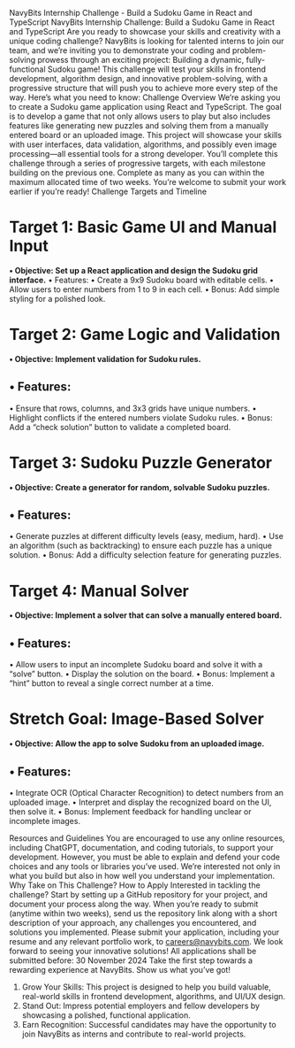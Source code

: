 NavyBits Internship Challenge - Build a Sudoku
Game in React and TypeScript
NavyBits Internship Challenge: Build a Sudoku Game in React and TypeScript
Are you ready to showcase your skills and creativity with a unique coding challenge?
NavyBits is looking for talented interns to join our team, and we’re inviting you to
demonstrate your coding and problem-solving prowess through an exciting project:
Building a dynamic, fully-functional Sudoku game!
This challenge will test your skills in frontend development, algorithm design, and innovative
problem-solving, with a progressive structure that will push you to achieve more every step
of the way. Here’s what you need to know:
Challenge Overview
We’re asking you to create a Sudoku game application using React and TypeScript. The
goal is to develop a game that not only allows users to play but also includes features like
generating new puzzles and solving them from a manually entered board or an uploaded
image. This project will showcase your skills with user interfaces, data validation, algorithms,
and possibly even image processing—all essential tools for a strong developer.
You’ll complete this challenge through a series of progressive targets, with each milestone
building on the previous one. Complete as many as you can within the maximum allocated
time of two weeks. You’re welcome to submit your work earlier if you’re ready!
Challenge Targets and Timeline


# Target 1: Basic Game UI and Manual Input
**• Objective: Set up a React application and design the Sudoku grid interface.**
• Features:
• Create a 9x9 Sudoku board with editable cells.
• Allow users to enter numbers from 1 to 9 in each cell.
• Bonus: Add simple styling for a polished look.

# Target 2: Game Logic and Validation
**• Objective: Implement validation for Sudoku rules.**
## • Features:
• Ensure that rows, columns, and 3x3 grids have unique numbers.
• Highlight conflicts if the entered numbers violate Sudoku rules.
• Bonus: Add a “check solution” button to validate a completed board.

# Target 3: Sudoku Puzzle Generator
**• Objective: Create a generator for random, solvable Sudoku puzzles.**
## • Features:
• Generate puzzles at different difficulty levels (easy, medium, hard).
• Use an algorithm (such as backtracking) to ensure each puzzle has a unique solution.
• Bonus: Add a difficulty selection feature for generating puzzles.

# Target 4: Manual Solver
**• Objective: Implement a solver that can solve a manually entered board.**
## • Features:
• Allow users to input an incomplete Sudoku board and solve it with a “solve” button.
• Display the solution on the board.
• Bonus: Implement a “hint” button to reveal a single correct number at a time.

# Stretch Goal: Image-Based Solver
**• Objective: Allow the app to solve Sudoku from an uploaded image.**
## • Features:
• Integrate OCR (Optical Character Recognition) to detect numbers from an uploaded image.
• Interpret and display the recognized board on the UI, then solve it.
• Bonus: Implement feedback for handling unclear or incomplete images.


Resources and Guidelines
You are encouraged to use any online resources, including ChatGPT, documentation, and
coding tutorials, to support your development. However, you must be able to explain and
defend your code choices and any tools or libraries you’ve used. We’re interested not
only in what you build but also in how well you understand your implementation.
Why Take on This Challenge?
How to Apply
Interested in tackling the challenge? Start by setting up a GitHub repository for your project,
and document your process along the way.
When you’re ready to submit (anytime within two weeks), send us the repository link along
with a short description of your approach, any challenges you encountered, and solutions
you implemented.
Please submit your application, including your resume and any relevant portfolio work,
to careers@navybits.com. We look forward to seeing your innovative solutions!
All applications shall be submitted before: 30 November 2024
Take the first step towards a rewarding experience at NavyBits. Show us what you’ve got!

1. Grow Your Skills: This project is designed to help you build valuable, real-world skills
in frontend development, algorithms, and UI/UX design.
2. Stand Out: Impress potential employers and fellow developers by showcasing a
polished, functional application.
3. Earn Recognition: Successful candidates may have the opportunity to join NavyBits
as interns and contribute to real-world projects.